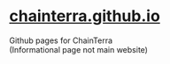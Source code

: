 # [chainterra.github.io](https://chainterra.github.io)

Github pages for ChainTerra \
(Informational page not main website)
